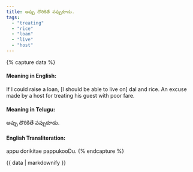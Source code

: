 ```yaml
---
title: అప్పు దొరికితే పప్పుకూడు.
tags:
  - "treating"
  - "rice"
  - "loan"
  - "live"
  - "host"
---
```


{% capture data %}
#### Meaning in English:
If I could raise a loan, [I should be able to live on] dal and rice.
An excuse made by a host for treating his guest with poor fare.

#### Meaning in Telugu:
అప్పు దొరికితే పప్పుకూడు.

#### English Transliteration:
appu dorikitae pappukooDu.
{% endcapture %}

{{ data | markdownify }}


